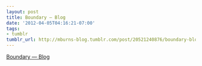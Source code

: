 ```yaml
---
layout: post
title: Boundary — Blog
date: '2012-04-05T04:16:21-07:00'
tags:
- tumblr
tumblr_url: http://mburns-blog.tumblr.com/post/20521240876/boundary-blog
---
```

<a href="http://blog.boundary.com/2012/04/04/a-deep-dive-to-find-a-nasty-bug/">Boundary — Blog</a>

